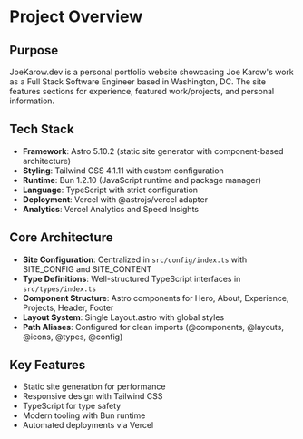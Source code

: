 # Project Overview

## Purpose
JoeKarow.dev is a personal portfolio website showcasing Joe Karow's work as a Full Stack Software Engineer based in Washington, DC. The site features sections for experience, featured work/projects, and personal information.

## Tech Stack
- **Framework**: Astro 5.10.2 (static site generator with component-based architecture)
- **Styling**: Tailwind CSS 4.1.11 with custom configuration
- **Runtime**: Bun 1.2.10 (JavaScript runtime and package manager)
- **Language**: TypeScript with strict configuration
- **Deployment**: Vercel with @astrojs/vercel adapter
- **Analytics**: Vercel Analytics and Speed Insights

## Core Architecture
- **Site Configuration**: Centralized in `src/config/index.ts` with SITE_CONFIG and SITE_CONTENT
- **Type Definitions**: Well-structured TypeScript interfaces in `src/types/index.ts`
- **Component Structure**: Astro components for Hero, About, Experience, Projects, Header, Footer
- **Layout System**: Single Layout.astro with global styles
- **Path Aliases**: Configured for clean imports (@components, @layouts, @icons, @types, @config)

## Key Features
- Static site generation for performance
- Responsive design with Tailwind CSS
- TypeScript for type safety
- Modern tooling with Bun runtime
- Automated deployments via Vercel